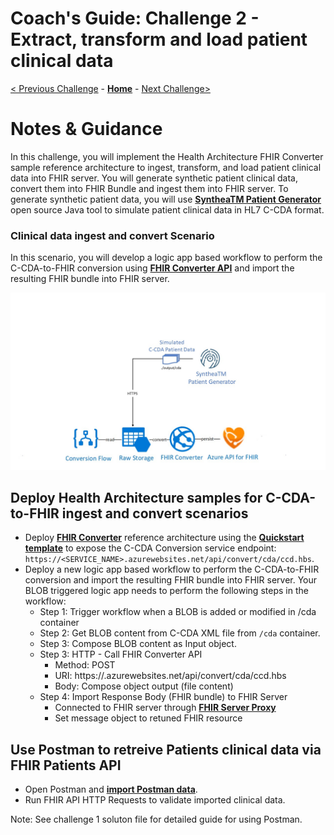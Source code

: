 # Coach's Guide: Challenge 2 - Extract, transform and load patient clinical data

[< Previous Challenge](./Solution01.md) - **[Home](./readme.md)** - [Next Challenge>](./Solution03.md)

# Notes & Guidance

In this challenge, you will implement the Health Architecture FHIR Converter sample reference architecture to ingest, transform, and load patient clinical data into FHIR server.  You will generate synthetic patient clinical data, convert them into FHIR Bundle and ingest them into FHIR server.  To generate synthetic patient data, you will use **[SyntheaTM Patient Generator](https://github.com/synthetichealth/synthea#syntheatm-patient-generator)** open source Java tool to simulate patient clinical data in HL7 C-CDA format.  

### Clinical data ingest and convert Scenario
In this scenario, you will develop a logic app based workflow to perform the C-CDA-to-FHIR conversion using **[FHIR Converter API](https://github.com/microsoft/FHIR-Converter/blob/master/docs/api-summary.md)** and import the resulting FHIR bundle into FHIR server.

![Ingest and Convert](../images/fhir-convert-samples-architecture.jpg)

## Deploy Health Architecture samples for C-CDA-to-FHIR ingest and convert scenarios

- Deploy **[FHIR Converter](https://github.com/microsoft/FHIR-Converter#deploying-the-fhir-converter)** reference architecture using the **[Quickstart template](https://portal.azure.com/#create/Microsoft.Template/uri/https%3A%2F%2Fraw.githubusercontent)** to expose the C-CDA Conversion service endpoint: `https://<SERVICE_NAME>.azurewebsites.net/api/convert/cda/ccd.hbs`.
- Deploy a new logic app based workflow to perform the C-CDA-to-FHIR conversion and import the resulting FHIR bundle into FHIR server.  Your BLOB triggered logic app needs to perform the following steps in the workflow:
    - Step 1: Trigger workflow when a BLOB is added or modified in /cda container
    - Step 2: Get BLOB content from C-CDA XML file from `/cda` container.
    - Step 3: Compose BLOB content as Input object.
    - Step 3: HTTP - Call FHIR Converter API
        - Method: POST
        - URI: https://<your fhirhl7conv name>.azurewebsites.net/api/convert/cda/ccd.hbs
        - Body: Compose object output (file content)
    - Step 4: Import Response Body (FHIR bundle) to FHIR Server 
        - Connected to FHIR server through **[FHIR Server Proxy](https://github.com/rsliang/health-architectures/blob/master/FHIR/FHIRProxy/readme.md)**
        - Set message object to retuned FHIR resource

## Use Postman to retreive Patients clinical data via FHIR Patients API
- Open Postman and **[import Postman data](https://learning.postman.com/docs/getting-started/importing-and-exporting-data/)**.
- Run FHIR API HTTP Requests to validate imported clinical data.

Note: See challenge 1 soluton file for detailed guide for using Postman.




